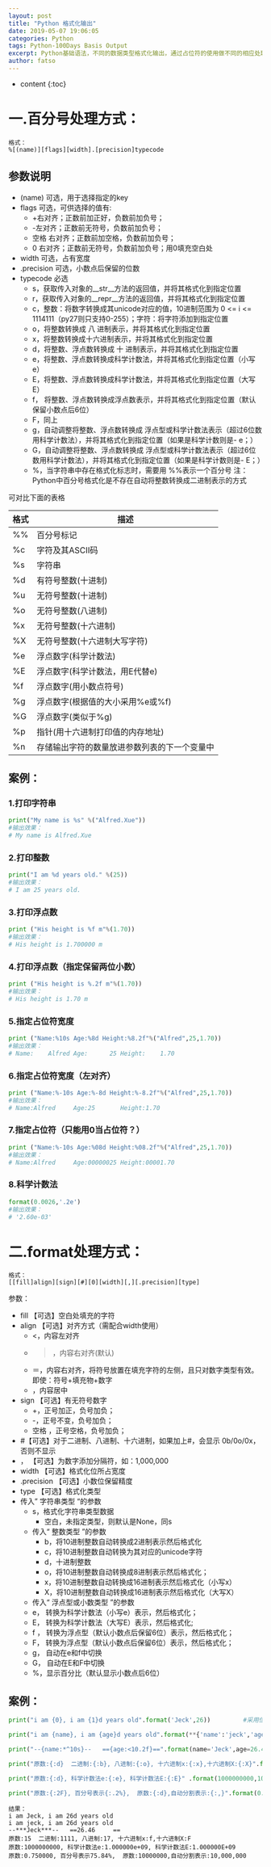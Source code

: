 ```yaml
---
layout: post
title: "Python 格式化输出"
date: 2019-05-07 19:06:05
categories: Python
tags: Python-100Days Basis Output
excerpt: Python基础语法，不同的数据类型格式化输出，通过占位符的使用做不同的相应处理。格式化输出有两种方式：百分号和format，format的功能要比百分号方式强大，其中format独有的可以自定义字符填充空白、字符串居中显示、转换二进制、整数自动分割、百分比显示 等功能是百分号方式不能相比的
author: fatso
---
```


* content
{:toc}


# 一.百分号处理方式：

    格式：
    %[(name)][flags][width].[precision]typecode

## 参数说明
- (name) 可选，用于选择指定的key
- flags 可选，可供选择的值有:
    - +右对齐；正数前加正好，负数前加负号；
    - -左对齐；正数前无符号，负数前加负号；
    - 空格 右对齐；正数前加空格，负数前加负号；
    - 0 右对齐；正数前无符号，负数前加负号；用0填充空白处
- width 可选，占有宽度
- .precision 可选，小数点后保留的位数
- typecode 必选
    - s，获取传入对象的__str__方法的返回值，并将其格式化到指定位置
    - r，获取传入对象的__repr__方法的返回值，并将其格式化到指定位置
    - c，整数：将数字转换成其unicode对应的值，10进制范围为 0 <= i <= 1114111（py27则只支持0-255）；字符：将字符添加到指定位置
    - o，将整数转换成 八 进制表示，并将其格式化到指定位置
    - x，将整数转换成十六进制表示，并将其格式化到指定位置
    - d，将整数、浮点数转换成 十 进制表示，并将其格式化到指定位置
    - e，将整数、浮点数转换成科学计数法，并将其格式化到指定位置（小写e）
    - E，将整数、浮点数转换成科学计数法，并将其格式化到指定位置（大写E）
    - f， 将整数、浮点数转换成浮点数表示，并将其格式化到指定位置（默认保留小数点后6位）
    - F，同上
    - g，自动调整将整数、浮点数转换成 浮点型或科学计数法表示（超过6位数用科学计数法），并将其格式化到指定位置（如果是科学计数则是- e；）
    - G，自动调整将整数、浮点数转换成 浮点型或科学计数法表示（超过6位数用科学计数法），并将其格式化到指定位置（如果是科学计数则是- E；）
    - %，当字符串中存在格式化标志时，需要用 %%表示一个百分号 注：Python中百分号格式化是不存在自动将整数转换成二进制表示的方式

可对比下面的表格

格式	|   描述
----|----
%%	|   百分号标记
%c	|   字符及其ASCII码
%s	|   字符串
%d	|   有符号整数(十进制)
%u	|   无符号整数(十进制)
%o	|   无符号整数(八进制)
%x	|   无符号整数(十六进制)
%X	|   无符号整数(十六进制大写字符)
%e	|   浮点数字(科学计数法)
%E	|   浮点数字(科学计数法，用E代替e)
%f	|   浮点数字(用小数点符号)
%g	|   浮点数字(根据值的大小采用%e或%f)
%G	|   浮点数字(类似于%g)
%p	|   指针(用十六进制打印值的内存地址)
%n	|   存储输出字符的数量放进参数列表的下一个变量中

## 案例：

### 1.打印字符串
``` py
print("My name is %s" %("Alfred.Xue"))
#输出效果：
# My name is Alfred.Xue
```

### 2.打印整数
``` py
print("I am %d years old." %(25))
#输出效果：
# I am 25 years old.
```

### 3.打印浮点数
``` py
print ("His height is %f m"%(1.70))
#输出效果：
# His height is 1.700000 m
```

### 4.打印浮点数（指定保留两位小数）
``` py
print ("His height is %.2f m"%(1.70))
#输出效果：
# His height is 1.70 m
```

### 5.指定占位符宽度
``` py
print ("Name:%10s Age:%8d Height:%8.2f"%("Alfred",25,1.70))
#输出效果：
# Name:    Alfred Age:      25 Height:    1.70
```

### 6.指定占位符宽度（左对齐）
``` py
print ("Name:%-10s Age:%-8d Height:%-8.2f"%("Alfred",25,1.70))
#输出效果：
# Name:Alfred     Age:25       Height:1.70
```

### 7.指定占位符（只能用0当占位符？）
``` py
print ("Name:%-10s Age:%08d Height:%08.2f"%("Alfred",25,1.70))
#输出效果：
# Name:Alfred     Age:00000025 Height:00001.70
```

### 8.科学计数法
``` py
format(0.0026,'.2e')
#输出效果：
# '2.60e-03'
```


# 二.format处理方式：

    格式：
    [[fill]align][sign][#][0][width][,][.precision][type]

参数：

- fill 【可选】空白处填充的字符
- align 【可选】对齐方式（需配合width使用）
    - <，内容左对齐
    - >，内容右对齐(默认)
    - ＝，内容右对齐，将符号放置在填充字符的左侧，且只对数字类型有效。 即使：符号+填充物+数字
    - ，内容居中
- sign 【可选】有无符号数字
    - +，正号加正，负号加负；
    - -，正号不变，负号加负；
    - 空格 ，正号空格，负号加负；
- #【可选】对于二进制、八进制、十六进制，如果加上#，会显示 0b/0o/0x，否则不显示
- ， 【可选】为数字添加分隔符，如：1,000,000
- width 【可选】格式化位所占宽度
- .precision 【可选】小数位保留精度
- type 【可选】格式化类型
- 传入” 字符串类型 “的参数
    - s，格式化字符串类型数据
        - 空白，未指定类型，则默认是None，同s
    - 传入“ 整数类型 ”的参数
        - b，将10进制整数自动转换成2进制表示然后格式化
        - c，将10进制整数自动转换为其对应的unicode字符
        - d，十进制整数
        - o，将10进制整数自动转换成8进制表示然后格式化；
        - x，将10进制整数自动转换成16进制表示然后格式化（小写x）
        - X，将10进制整数自动转换成16进制表示然后格式化（大写X）
    - 传入“ 浮点型或小数类型 ”的参数
    - e， 转换为科学计数法（小写e）表示，然后格式化；
    - E， 转换为科学计数法（大写E）表示，然后格式化;
    - f ， 转换为浮点型（默认小数点后保留6位）表示，然后格式化；
    - F， 转换为浮点型（默认小数点后保留6位）表示，然后格式化；
    - g， 自动在e和f中切换
    - G， 自动在E和F中切换
    - %，显示百分比（默认显示小数点后6位）

## 案例：
``` py
print("i am {0}, i am {1}d years old".format('Jeck',26))         #采用位置参数来索引

print("i am {name}, i am {age}d years old".format(**{'name':'jeck','age':26}))   #采用自定义key来缩影,此时**表示将字典的k/v取出

print("--{name:*^10s}--   =={age:<10.2f}==".format(name='Jeck',age=26.457))   #将name的宽度设置为10,空余的使用*号不全,并居中显示,age类型设置为浮点型,宽度为10.并左对齐

print("原数:{:d}  二进制:{:b}, 八进制:{:o}, 十六进制x:{:x},十六进制X:{:X}".format(15, 15, 15, 15, 15))   #进制转换

print("原数:{:d}, 科学计数法e:{:e}, 科学计数法E:{:E}" .format(1000000000,1000000000,1000000000))    #科学计数法表示

print("原数:{:2F}, 百分号表示{:.2%},  原数:{:d},自动分割表示:{:,}".format(0.75,0.7584,10000000,10000000 ))  #百分号表示及自动分割
```

    结果：
    i am Jeck, i am 26d years old
    i am jeck, i am 26d years old
    --***Jeck***--   ==26.46     ==
    原数:15  二进制:1111, 八进制:17, 十六进制x:f,十六进制X:F
    原数:1000000000, 科学计数法e:1.000000e+09, 科学计数法E:1.000000E+09
    原数:0.750000, 百分号表示75.84%,  原数:10000000,自动分割表示:10,000,000